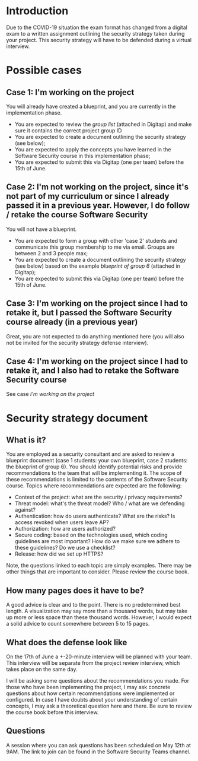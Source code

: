 # Introduction
Due to the COVID-19 situation the exam format has changed from a digital exam to a written assignment outlining the security strategy taken during your project. This security strategy will have to be defended during a virtual interview. 

# Possible cases
## Case 1: I'm working on the project
You will already have created a blueprint, and you are currently in the implementation phase.
 
* You are expected to review the _group list_ (attached in Digitap) and make sure it contains the correct project group ID
* You are expected to create a document outlining the security strategy (see below);
* You are expected to apply the concepts you have learned in the Software Security course in this implementation phase;
* You are expected to submit this via Digitap (one per team) before the 15th of June.

## Case 2: I'm not working on the project, since it's not part of my curriculum or since I already passed it in a previous year. However, I do follow / retake the course Software Security
You will not have a blueprint. 

* You are expected to form a group with other 'case 2' students and communicate this group membership to me via email. Groups are between 2 and 3 people max;
* You are expected to create a document outlining the security strategy (see below) based on the example _blueprint of group 6_ (attached in Digitap);
* You are expected to submit this via Digitap (one per team) before the 15th of June.

## Case 3: I'm working on the project since I had to retake it, but I passed the Software Security course already (in a previous year)
Great, you are not expected to do anything mentioned here (you will also not be invited for the security strategy defense interview).

## Case 4: I'm working on the project since I had to retake it, and I also had to retake the Software Security course
See case _I'm working on the project_

# Security strategy document
## What is it?
You are employed as a security consultant and are asked to review a blueprint document (case 1 students: your own blueprint, case 2 students: the blueprint of group 6). You should identify potential risks and provide recommendations to the team that will be implementing it. The scope of these recommendations is limited to the contents of the Software Security course. Topics where recommendations are expected are the following:
* Context of the project: what are the security / privacy requirements?
* Threat model: what's the threat model? Who / what are we defending against?
* Authentication: how do users authenticate? What are the risks? Is access revoked when users leave AP?
* Authorization: how are users authorized? 
* Secure coding: based on the technologies used, which coding guidelines are most important? How do we make sure we adhere to these guidelines? Do we use a checklist? 
* Release: how did we set up HTTPS?  

Note, the questions linked to each topic are simply examples. There may be other things that are important to consider. Please review the course book. 

## How many pages does it have to be?
A good advice is clear and to the point. There is no predetermined best length. A visualization may say more than a thousand words, but may take up more or less space than these thousand words. 
However, I would expect a solid advice to count somewhere between 5 to 15 pages. 

## What does the defense look like
On the 17th of June a +-20-minute interview will be planned with your team. This interview will be separate from the project review interview, which takes place on the same day. 

I will be asking some questions about the recommendations you made. For those who have been implementing the project, I may ask concrete questions about how certain recommendations were implemented or configured. 
In case I have doubts about your understanding of certain concepts, I may ask a theoretical question here and there. Be sure to review the course book before this interview. 

## Questions
A session where you can ask questions has been scheduled on May 12th at 9AM. The link to join can be found in the Software Security Teams channel. 